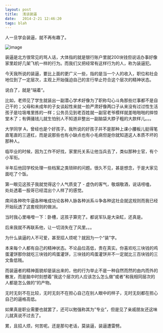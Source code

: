 ```yaml
---
layout: post
title:  浅谈装逼
date:   2014-2-21 12:46:20
tags: blah
---
```

人一旦学会装逼，就不再有趣了。

![image](http://that-boy.qiniudn.com/images/qu-nian-mai-le-ge-biao.png)

装逼是北方很常见的骂人话，大体指的就是银行账户里就200块钱但说话办事好像家里趁好几架飞机一样的行为。而我们又把经常有这样行为的人，称为装逼犯。

今天我所说的装逼，要比上面的更广义一些，指的是当一个人的收入，职位和社会地位到了一定层次，主观上开始强迫自己的言行举止符合这个层次的精神状态。

说白了，就是“端着“。

比如，老师见了学生就装出一副潜心学术好像为了职称勾心斗角那些烂事都不是自己干的；父母和未成年的子女谈起性来就一脸严肃好像两口子从来没有过过性生活孩子是垃圾堆里拣的一样；公务员见到老百姓就一副官老爷模样就差啪啪啪的摔惊堂木了；有俩骚钱儿就生怕别人不知道非整出一副脑袋大脖子粗的大款样儿。。。

大学同学 A，曾经也是个好孩子。我所说的好孩子并不是那种上课小腰板儿挺得笔直笔直的三道杠，而是说那些也有小缺点也有小毛病但是你就知道这人本质不坏的那种人。

临毕业的时候，因为工作不好找，家里托关系让他当兵去了，类似那种士官，有个小军衔。

半年后他回学校处理一些档案之类琐碎的问题。很久不见，甚是想念，于是大家见面吃了个饭。

第一眼见这孩子我就觉得这个人气质变了 - 虚伪的客气，敬烟敬酒，说话唠嗑，处处透着一股哥已经混出个人样了的感觉。

席间各种吹牛逼各种唯成功论各种人脉各种派系斗争各种这社会就这规则而我已经开始玩透了这套规则的做派。

当时我心里咯噔一下：卧槽，这孩子算完了。都说军队是大染缸，还真是。

后来我就不再联系他，让一切消失在了风里。。。

为什么装逼的人不可爱，甚至招人烦呢？就因为一个“装”字。

本来每个人都有自己的精神状态。不论品位高低，贵在真实。你喜欢吃三块钱的鸡蛋灌饼那你就吃三块钱的鸡蛋灌饼，三块钱的鸡蛋灌饼并不一定就比三百块钱的三文鱼低贱。

而装逼者的精神面貌却是装出来的，他的行为举止不是一种自然而然的由内而外的散发，而是脑中时刻想着“我这个层次的人应该怎么怎么做”或者”和我相同层次的人都是怎么做的“的产物。

无时无刻不在比较，无时无刻不在担心自己在别人眼中的样子，无时无刻都在担心自己的逼格高低。

如果真是职业需要也就罢了，还可以勉强称其为”专业”，但是见了亲戚朋友还这味儿就真说不过去了。

累，且招人烦，何苦呢。还是那句老话，莫装逼，装逼遭雷劈。